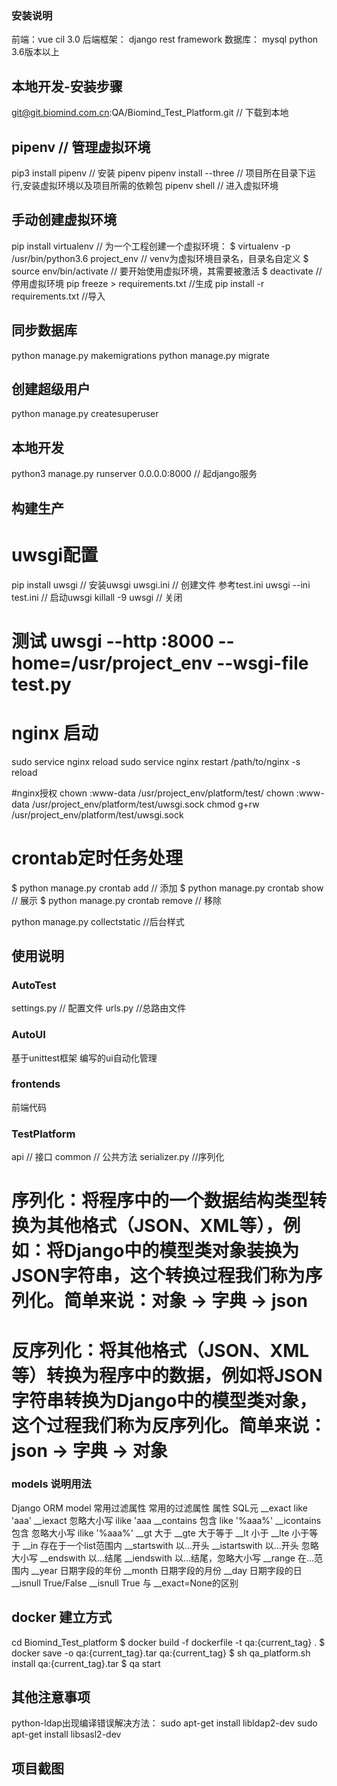 ### 安装说明 ###
前端：vue cil 3.0 
后端框架： django rest framework
数据库： mysql
python 3.6版本以上

## 本地开发-安装步骤 ##
git@git.biomind.com.cn:QA/Biomind_Test_Platform.git      // 下载到本地

## pipenv // 管理虚拟环境
pip3 install pipenv // 安装 pipenv
pipenv install --three   // 项目所在目录下运行,安装虚拟环境以及项目所需的依赖包
pipenv shell  // 进入虚拟环境

## 手动创建虚拟环境
pip install virtualenv  // 为一个工程创建一个虚拟环境：
$ virtualenv -p /usr/bin/python3.6 project_env  // venv为虚拟环境目录名，目录名自定义
$ source env/bin/activate // 要开始使用虚拟环境，其需要被激活
$ deactivate //停用虚拟环境 
pip freeze > requirements.txt    //生成
pip install -r requirements.txt  //导入

## 同步数据库 ## 
python manage.py makemigrations
python manage.py migrate

## 创建超级用户 ## 
python manage.py createsuperuser

## 本地开发 ##
python3 manage.py runserver 0.0.0.0:8000 // 起django服务 

## 构建生产 ##
# uwsgi配置
pip install uwsgi     // 安装uwsgi
uwsgi.ini             // 创建文件 参考test.ini
uwsgi --ini test.ini  // 启动uwsgi
killall -9 uwsgi      // 关闭
# 测试 uwsgi --http :8000 --home=/usr/project_env  --wsgi-file test.py

# nginx 启动
sudo service nginx reload 
sudo service nginx restart 
/path/to/nginx -s reload

#nginx授权
chown :www-data /usr/project_env/platform/test/
chown :www-data /usr/project_env/platform/test/uwsgi.sock
chmod g+rw /usr/project_env/platform/test/uwsgi.sock
# crontab定时任务处理
$ python manage.py crontab add     // 添加
$ python manage.py crontab show    // 展示
$ python manage.py crontab remove  // 移除

python manage.py collectstatic     //后台样式

## 使用说明 ##

### AutoTest ###
settings.py // 配置文件
urls.py     //总路由文件

### AutoUI ###
基于unittest框架 编写的ui自动化管理
### frontends ###
前端代码
### TestPlatform ###
api    // 接口
common // 公共方法
serializer.py //序列化
# 序列化：将程序中的一个数据结构类型转换为其他格式（JSON、XML等），例如：将Django中的模型类对象装换为JSON字符串，这个转换过程我们称为序列化。简单来说：对象 -> 字典 -> json
# 反序列化：将其他格式（JSON、XML等）转换为程序中的数据，例如将JSON字符串转换为Django中的模型类对象，这个过程我们称为反序列化。简单来说：json -> 字典 -> 对象

### models 说明用法 ###
Django ORM model 常用过滤属性
常用的过滤属性
属性	SQL元
__exact	like 'aaa'
__iexact	忽略大小写 ilike 'aaa
__contains	包含 like '%aaa%'
__icontains	包含 忽略大小写 ilike '%aaa%'
__gt	大于
__gte	大于等于
__lt	小于
__lte	小于等于
__in	存在于一个list范围内
__startswith	以...开头
__istartswith	以...开头 忽略大小写
__endswith	以...结尾
__iendswith	以...结尾，忽略大小写
__range	在...范围内
__year	日期字段的年份
__month	日期字段的月份
__day	日期字段的日
__isnull	True/False
__isnull	True 与 __exact=None的区别

## docker 建立方式 ##
  cd Biomind_Test_platform
$  docker build -f dockerfile -t qa:{current_tag} .
$  docker save -o qa:{current_tag}.tar qa:{current_tag}
$  sh qa_platform.sh install qa:{current_tag}.tar
$  qa start


## 其他注意事项 ##
python-ldap出现编译错误解决方法：
sudo apt-get install libldap2-dev
sudo apt-get install libsasl2-dev

## 项目截图 ##







